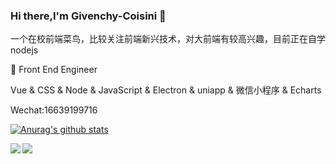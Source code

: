 ### Hi there,I'm Givenchy-Coisini 👋
一个在校前端菜鸟，比较关注前端新兴技术，对大前端有较高兴趣，目前正在自学nodejs

:construction_worker:  Front End Engineer

Vue & CSS & Node & JavaScript & Electron & uniapp & 微信小程序 & Echarts

Wechat:16639199716

[![Anurag's github stats](https://github-readme-stats.vercel.app/api?username=Givenchy-Coisini&show_icons=true&theme=merko)](https://github.com/anuraghazra/github-readme-stats)

<a href="https://github.com/Givenchy-Coisini/imooc-news-fyj">
  <img align="left" src="https://github-readme-stats.anuraghazra1.vercel.app/api/pin/?username=Givenchy-Coisini&repo=imooc-news-fyj&show_icons=true&title_color=fff&icon_color=79ff97&text_color=9f9f9f&bg_color=151515" />
</a>

<a href="https://github.com/Givenchy-Coisini/my-Blog">
  <img align="left" src="https://github-readme-stats.anuraghazra1.vercel.app/api/pin/?username=Givenchy-Coisini&repo=my-Blog&show_icons=true&title_color=fff&icon_color=79ff97&text_color=9f9f9f&bg_color=151515" />
</a>

<!--
**Givenchy-Coisini/Givenchy-Coisini** is a ✨ _special_ ✨ repository because its `README.md` (this file) appears on your GitHub profile.

Here are some ideas to get you started:

- 🔭 I’m currently working on ...
- 🌱 I’m currently learning ...
- 👯 I’m looking to collaborate on ...
- 🤔 I’m looking for help with ...
- 💬 Ask me about ...
- 📫 How to reach me: ...
- 😄 Pronouns: ...
- ⚡ Fun fact: ...
-->
